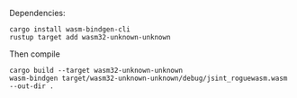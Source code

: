 Dependencies:

    cargo install wasm-bindgen-cli
    rustup target add wasm32-unknown-unknown

Then compile

    cargo build --target wasm32-unknown-unknown
    wasm-bindgen target/wasm32-unknown-unknown/debug/jsint_roguewasm.wasm --out-dir .



